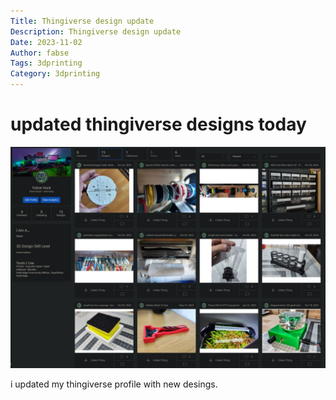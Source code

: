 ```yaml
---
Title: Thingiverse design update
Description: Thingiverse design update
Date: 2023-11-02
Author: fabse
Tags: 3dprinting
Category: 3dprinting
---
```


# updated thingiverse designs today


<a href="https://www.thingiverse.com/fabse-hack/designs">
    <img src="/articles/thingiverse_05_11_2023.jpg" alt="thingiverse designs">
</a>


i updated my thingiverse profile with new desings.
